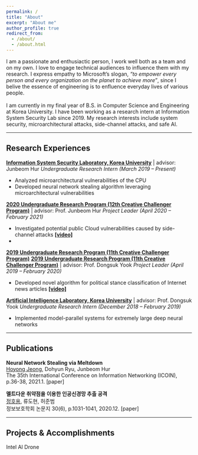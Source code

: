 ```yaml
---
permalink: /
title: "About"
excerpt: "About me"
author_profile: true
redirect_from: 
  - /about/
  - /about.html
---
```


I am a passionate and enthusiactic person, I work well both as a team and on my own. I love to engage technical audiences to influence them with my research. I express empathy to Microsoft’s slogan, *“to empower every person and every organization on the planet to achieve more”*, since I belive the essence of engineering is to enfluence everyday lives of various people.<br>
<br>
I am currently in my final year of B.S. in Computer Science and Engineering at Korea University. I have been working as a research intern at Information System Security Lab since 2019. My research interests include system security, microarchitectural attacks, side-channel attacks, and safe AI.

---
## Research Experiences
<u>**[Information System Security Laboratory, Korea University](http://isslab.korea.ac.kr/)**</u> | advisor: Junbeom Hur
_Undergraduate Research Intern (March 2019 – Present)_<br>
- Analyzed microarchitectural vulnerabilities of the CPU
- Developed neural network stealing algorithm leveraging microarchitectural vulnerabilities

<u>**2020 Undergraduate Research Program (12th Creative Challenger Program)**</u> | advisor: Prof. Junbeom Hur
_Project Leader (April 2020 – February 2021)_<br>
- Investigated potential public Cloud vulnerabilities caused by side-channel attacks  **[[video]](https://)**
- 
**<u>2019 Undergraduate Research Program (11th Creative Challenger Program)</u>**
<u>**2019 Undergraduate Research Program (11th Creative Challenger Program)**</u> | advisor: Prof. Dongsuk Yook
_Project Leader (April 2019 – February 2020)_<br>
- Developed novel algorithm for political stance classification of Internet news articles  **[[video]](https://youtu.be/mPty8IovFVo)**

<u>**[Artificial Intelligence Laboratory, Korea University](http://ai.korea.ac.kr/)**</u> | advisor: Prof. Dongsuk Yook
_Undergraduate Research Intern (December 2018 – February 2019)_<br>
- Implemented model-parallel systems for extremely large deep neural networks


---
## Publications
**Neural Network Stealing via Meltdown**<br>
<u>Hoyong Jeong</u>, Dohyun Ryu, Junbeom Hur<br>
The 35th International Conference on Information Networking (ICOIN), p.36-38, 2021.1.
[paper]

**멜트다운 취약점을 이용한 인공신경망 추출 공격**<br>
<u>정호용</u>, 류도현, 허준범<br>
정보보호학회 논문지 30(6), p.1031-1041, 2020.12.
[paper]

---
## Projects & Accomplishments
Intel AI Drone 
